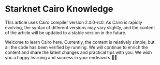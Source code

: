 # Starknet Cairo Knowledge

This article uses Cairo compiler version 2.0.0-rc0. As Cairo is rapidly evolving, the syntax of different versions may vary slightly, and the content of the article will be updated to a stable version in the future.

Welcome to learn Cairo here. Currently, the content is relatively simple, but all the code has been verified by running. We will continue to enrich the content and share the latest changes and practical tips with you. We wish you a happy learning and success in your endeavors.🏄‍♀️